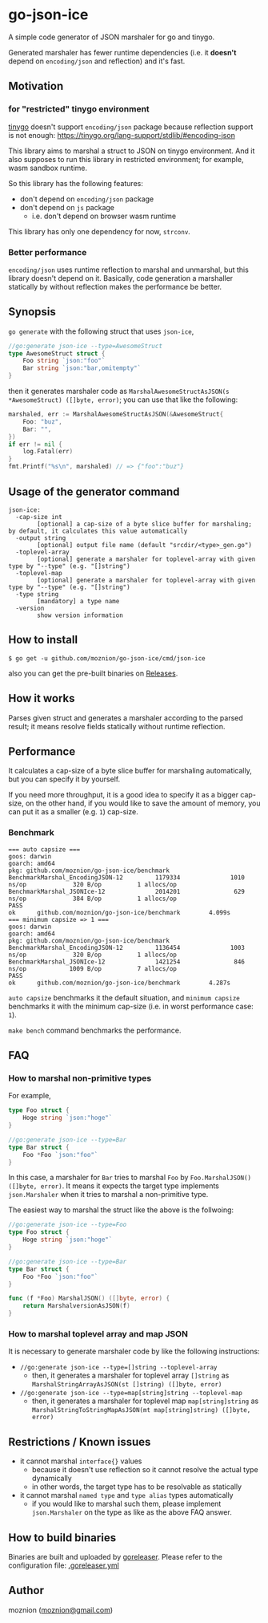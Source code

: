 # go-json-ice

A simple code generator of JSON marshaler for go and tinygo.

Generated marshaler has fewer runtime dependencies (i.e. it __doesn't__ depend on `encoding/json` and reflection) and it's fast.

## Motivation

### for "restricted" tinygo environment

[tinygo](https://github.com/tinygo-org/tinygo) doesn't support `encoding/json` package because reflection support is not enough: https://tinygo.org/lang-support/stdlib/#encoding-json

This library aims to marshal a struct to JSON on tinygo environment. And it also supposes to run this library in restricted environment; for example, wasm sandbox runtime.

So this library has the following features:

- don't depend on `encoding/json` package
- don't depend on `js` package
  - i.e. don't depend on browser wasm runtime

This library has only one dependency for now, `strconv`.

### Better performance

`encoding/json` uses runtime reflection to marshal and unmarshal, but this library doesn't depend on it. Basically, code generation a marshaller statically by without reflection makes the performance be better.

## Synopsis

`go generate` with the following struct that uses `json-ice`,

```go
//go:generate json-ice --type=AwesomeStruct
type AwesomeStruct struct {
	Foo string `json:"foo"`
	Bar string `json:"bar,omitempty"`
}
```

then it generates marshaler code as `MarshalAwesomeStructAsJSON(s *AwesomeStruct) ([]byte, error)`; you can use that like the following:

```go
marshaled, err := MarshalAwesomeStructAsJSON(&AwesomeStruct{
	Foo: "buz",
	Bar: "",
})
if err != nil {
    log.Fatal(err)
}
fmt.Printf("%s\n", marshaled) // => {"foo":"buz"}
```

## Usage of the generator command

```
json-ice:
  -cap-size int
        [optional] a cap-size of a byte slice buffer for marshaling; by default, it calculates this value automatically
  -output string
        [optional] output file name (default "srcdir/<type>_gen.go")
  -toplevel-array
        [optional] generate a marshaler for toplevel-array with given type by "--type" (e.g. "[]string")
  -toplevel-map
        [optional] generate a marshaler for toplevel-array with given type by "--type" (e.g. "[]string")
  -type string
        [mandatory] a type name
  -version
        show version information
```

## How to install

```
$ go get -u github.com/moznion/go-json-ice/cmd/json-ice
```

also you can get the pre-built binaries on [Releases](https://github.com/moznion/go-json-ice/releases).

## How it works

Parses given struct and generates a marshaler according to the parsed result; it means resolve fields statically without runtime reflection.

## Performance

It calculates a cap-size of a byte slice buffer for marshaling automatically, but you can specify it by yourself.

If you need more throughput, it is a good idea to specify it as a bigger cap-size, on the other hand, if you would like to save the amount of memory, you can put it as a smaller (e.g. `1`) cap-size.

### Benchmark

```
=== auto capsize ===
goos: darwin
goarch: amd64
pkg: github.com/moznion/go-json-ice/benchmark
BenchmarkMarshal_EncodingJSON-12         1179334              1010 ns/op             320 B/op          1 allocs/op
BenchmarkMarshal_JSONIce-12              2014201               629 ns/op             384 B/op          1 allocs/op
PASS
ok      github.com/moznion/go-json-ice/benchmark        4.099s
=== minimum capsize => 1 ===
goos: darwin
goarch: amd64
pkg: github.com/moznion/go-json-ice/benchmark
BenchmarkMarshal_EncodingJSON-12         1136454              1003 ns/op             320 B/op          1 allocs/op
BenchmarkMarshal_JSONIce-12              1421254               846 ns/op            1009 B/op          7 allocs/op
PASS
ok      github.com/moznion/go-json-ice/benchmark        4.287s
```

`auto capsize` benchmarks it the default situation, and `minimum capsize` benchmarks it with the minimum cap-size (i.e. in worst performance case: `1`).

`make bench` command benchmarks the performance.

## FAQ

### How to marshal non-primitive types

For example,

```go
type Foo struct {
	Hoge string `json:"hoge"`
}

//go:generate json-ice --type=Bar
type Bar struct {
	Foo *Foo `json:"foo"`
}
```

In this case, a marshaler for `Bar` tries to marshal `Foo` by `Foo.MarshalJSON() ([]byte, error)`. It means it expects the target type implements `json.Marshaler` when it tries to marshal a non-primitive type.

The easiest way to marshal the struct like the above is the follwoing:

```go
//go:generate json-ice --type=Foo
type Foo struct {
	Hoge string `json:"hoge"`
}

//go:generate json-ice --type=Bar
type Bar struct {
	Foo *Foo `json:"foo"`
}

func (f *Foo) MarshalJSON() ([]byte, error) {
	return MarshalversionAsJSON(f)
}
```

### How to marshal toplevel array and map JSON

It is necessary to generate marshaler code by like the following instructions:

- `//go:generate json-ice --type=[]string --toplevel-array`
  - then, it generates a marshaler for toplevel array `[]string` as `MarshalStringArrayAsJSON(st []string) ([]byte, error)`
- `//go:generate json-ice --type=map[string]string --toplevel-map`
  - then, it generates a marshaler for toplevel map `map[string]string` as `MarshalStringToStringMapAsJSON(mt map[string]string) ([]byte, error)`

## Restrictions / Known issues

- it cannot marshal `interface{}` values
  - because it doesn't use reflection so it cannot resolve the actual type dynamically
  - in other words, the target type has to be resolvable as statically
- it cannot marshal `named type` and `type alias` types automatically
  - if you would like to marshal such them, please implement `json.Marshaler` on the type as like as the above FAQ answer.

## How to build binaries

Binaries are built and uploaded by [goreleaser](https://goreleaser.com/). Please refer to the configuration file: [.goreleaser.yml](./.goreleaser.yml)

## Author

moznion (<moznion@gmail.com>)

